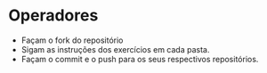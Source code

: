# Operadores
- Façam o fork do repositório
- Sigam as instruções dos exercícios em cada pasta.
- Façam o commit e o push para os seus respectivos repositórios.
